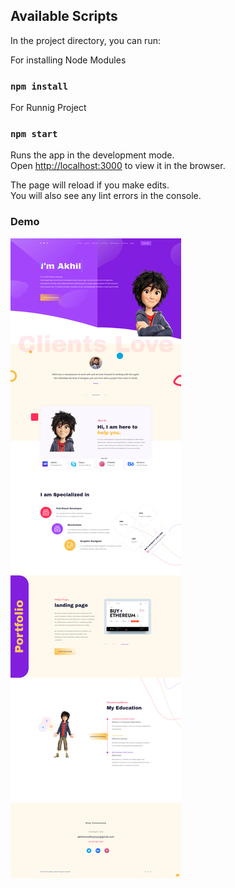 

## Available Scripts

In the project directory, you can run:

For installing Node Modules

### `npm install`

For Runnig Project

### `npm start`

Runs the app in the development mode.\
Open [http://localhost:3000](http://localhost:3000) to view it in the browser.

The page will reload if you make edits.\
You will also see any lint errors in the console.

### Demo
![Alt Text](https://github.com/akhilxyz/Portfolio-website-React/blob/main/public/images/page-title/Akhil%20-%20Portfoli.png)


